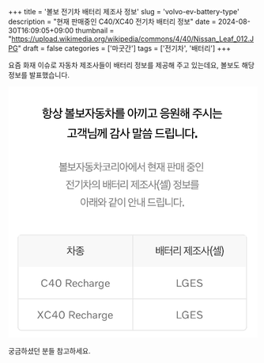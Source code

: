 +++
title = '볼보 전기차 배터리 제조사 정보'
slug = 'volvo-ev-battery-type'
description = "현재 판매중인 C40/XC40 전기차 배터리 정보"
date = 2024-08-30T16:09:05+09:00
thumbnail = "https://upload.wikimedia.org/wikipedia/commons/4/40/Nissan_Leaf_012.JPG"
draft = false
categories = ['마굿간']
tags = ['전기차', '배터리']
+++

요즘 화재 이슈로 자동차 제조사들이 배터리 정보를 제공해 주고 있는데요, 볼보도 해당 정보를 발표했습니다.

![EV Battery](./battery-manufactory.png)

궁금하셨던 분들 참고하세요.


